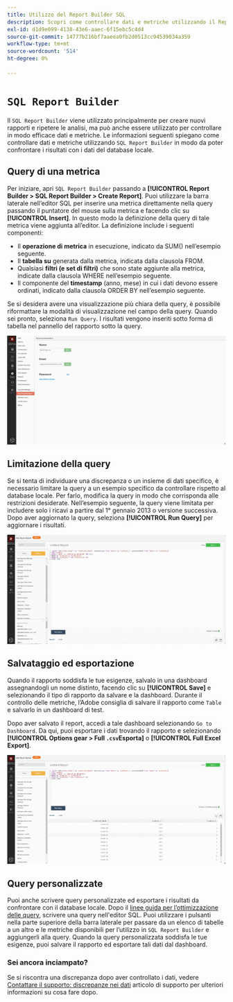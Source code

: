 ```yaml
---
title: Utilizzo del Report Builder SQL
description: Scopri come controllare dati e metriche utilizzando il Report Builder SQL in modo da poter confrontare i risultati con i dati del database locale.
exl-id: d1d9e099-4138-43e6-aaec-6f15ebc5c4d4
source-git-commit: 14777b216bf7aaeea0fb2d0513cc94539034a359
workflow-type: tm+mt
source-wordcount: '514'
ht-degree: 0%

---
```


# `SQL Report Builder`

Il `SQL Report Builder` viene utilizzato principalmente per creare nuovi rapporti e ripetere le analisi, ma può anche essere utilizzato per controllare in modo efficace dati e metriche. Le informazioni seguenti spiegano come controllare dati e metriche utilizzando `SQL Report Builder` in modo da poter confrontare i risultati con i dati del database locale.

## Query di una metrica

Per iniziare, apri `SQL Report Builder` passando a **[!UICONTROL Report Builder > SQL Report Builder > Create Report]**. Puoi utilizzare la barra laterale nell’editor SQL per inserire una metrica direttamente nella query passando il puntatore del mouse sulla metrica e facendo clic su **[!UICONTROL Insert]**. In questo modo la definizione della query di tale metrica viene aggiunta all’editor. La definizione include i seguenti componenti:

- Il **operazione di metrica** in esecuzione, indicato da SUM() nell’esempio seguente.
- Il **tabella su** generata dalla metrica, indicata dalla clausola FROM.
- Qualsiasi **filtri (e set di filtri)** che sono state aggiunte alla metrica, indicate dalla clausola WHERE nell’esempio seguente.
- Il componente del **timestamp** (anno, mese) in cui i dati devono essere ordinati, indicato dalla clausola ORDER BY nell’esempio seguente.

Se si desidera avere una visualizzazione più chiara della query, è possibile riformattare la modalità di visualizzazione nel campo della query. Quando sei pronto, seleziona `Run Query`. I risultati vengono inseriti sotto forma di tabella nel pannello del rapporto sotto la query.

![](../../assets/run-query-results.gif)

## Limitazione della query

Se si tenta di individuare una discrepanza o un insieme di dati specifico, è necessario limitare la query a un esempio specifico da controllare rispetto al database locale. Per farlo, modifica la query in modo che corrisponda alle restrizioni desiderate. Nell’esempio seguente, la query viene limitata per includere solo i ricavi a partire dal 1° gennaio 2013 o versione successiva. Dopo aver aggiornato la query, seleziona **[!UICONTROL Run Query]** per aggiornare i risultati.

![](../../assets/restricting-query.gif)

## Salvataggio ed esportazione

Quando il rapporto soddisfa le tue esigenze, salvalo in una dashboard assegnandogli un nome distinto, facendo clic su **[!UICONTROL Save]** e selezionando il tipo di rapporto da salvare e la dashboard. Durante il controllo delle metriche, l’Adobe consiglia di salvare il rapporto come `Table` e salvarlo in un dashboard di test.

Dopo aver salvato il report, accedi a tale dashboard selezionando `Go to Dashboard`. Da qui, puoi esportare i dati trovando il rapporto e selezionando **[!UICONTROL Options gear > Full `.csv`Esporta]** o **[!UICONTROL Full Excel Export]**.

![](../../assets/export-dboard-data.gif)

## Query personalizzate

Puoi anche scrivere query personalizzate ed esportare i risultati da confrontare con il database locale. Dopo il [linee guida per l’ottimizzazione delle query](../../best-practices/optimizing-your-sql-queries.md), scrivere una query nell&#39;editor SQL. Puoi utilizzare i pulsanti nella parte superiore della barra laterale per passare da un elenco di tabelle a un altro e le metriche disponibili per l’utilizzo in `SQL Report Builder` e aggiungerli alla query. Quando la query personalizzata soddisfa le tue esigenze, puoi salvare il rapporto ed esportare tali dati dal dashboard.

### Sei ancora inciampato?

Se si riscontra una discrepanza dopo aver controllato i dati, vedere [Contattare il supporto: discrepanze nei dati](https://experienceleague.adobe.com/docs/commerce-knowledge-base/kb/troubleshooting/miscellaneous/mbi-data-discrepancies.html?lang=en) articolo di supporto per ulteriori informazioni su cosa fare dopo.
